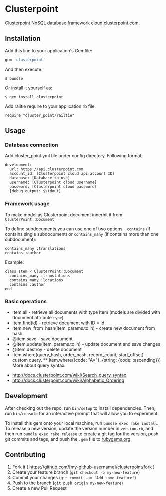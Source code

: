 # Clusterpoint

Clusterpoint NoSQL database framework [cloud.clusterpoint.com](https://cloud.clusterpoint.com/).

## Installation

Add this line to your application's Gemfile:

```ruby
gem 'clusterpoint'
```

And then execute:

    $ bundle

Or install it yourself as:

    $ gem install clusterpoint

Add railtie require to your application.rb file:
    
    require "cluster_point/railtie"


## Usage

### Database connection
Add cluster_point.yml file under config directory. Following format;

    development:
      url: https://api.clusterpoint.com
      account_id: [Clusterpoint cloud api account ID]
      database: [Database to use]
      username: [Clusterpoint cloud username]
      password: [Clusterpoint cloud password]
      [debug_output: $stdout]

### Framework usage
To make model as Clusterpoint document innerhit it from `ClusterPoint::Document`

To define subdocuments you can use one of two options - `contains` (if contains single subdocument) or `contains_many` (if contains more than one subdocument):

    contains_many :translations
    contains :author

Example:

    class Item < ClusterPoint::Document
      contains_many :translations
      contains_many :locations
      contains :author
    end

### Basic operations
* Item.all - retrieve all documents with type Item (models are divided with document attribute `type`)
* Item.find(id) - retrieve document with ID = id
* Item.new_from_hash(item_params.to_h) - create new document from hash
* @item.save - save document
* @item.update(item_params.to_h) - update document and save changes
* @item.destroy - delete document
* Item.where(query_hash, order_hash, record_count, start_offset) - custom query.
** Item.where({code: "A*"}, {string: {code: :ascending}})
More about query syntax:
- http://docs.clusterpoint.com/wiki/Search_query_syntax
- http://docs.clusterpoint.com/wiki/Alphabetic_Ordering

## Development

After checking out the repo, run `bin/setup` to install dependencies. Then, run `bin/console` for an interactive prompt that will allow you to experiment.

To install this gem onto your local machine, run `bundle exec rake install`. To release a new version, update the version number in `version.rb`, and then run `bundle exec rake release` to create a git tag for the version, push git commits and tags, and push the `.gem` file to [rubygems.org](https://rubygems.org).

## Contributing

1. Fork it ( https://github.com/[my-github-username]/clusterpoint/fork )
2. Create your feature branch (`git checkout -b my-new-feature`)
3. Commit your changes (`git commit -am 'Add some feature'`)
4. Push to the branch (`git push origin my-new-feature`)
5. Create a new Pull Request
